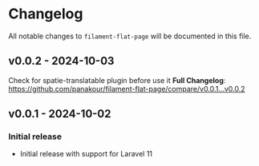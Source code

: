# Changelog

All notable changes to `filament-flat-page` will be documented in this file.

## v0.0.2 - 2024-10-03

Check for spatie-translatable plugin before use it
**Full Changelog**: https://github.com/panakour/filament-flat-page/compare/v0.0.1...v0.0.2

## v0.0.1 - 2024-10-02

### Initial release

- Initial release with support for Laravel 11
